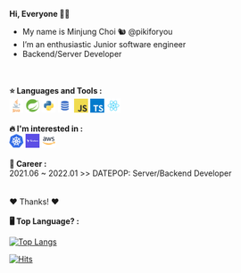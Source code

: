 <strong>Hi, Everyone 🙌🏻</strong>  
- My name is Minjung Choi 🐿 @pikiforyou    
- I’m an enthusiastic Junior software engineer  
- Backend/Server Developer  
<br>
<br>
<strong>⭐️ Languages and Tools :</strong>
<br>
<code><img src="https://raw.githubusercontent.com/github/explore/80688e429a7d4ef2fca1e82350fe8e3517d3494d/topics/java/java.png" width="25px" height="25px" title="java"/></code> 
 <code><img src="https://raw.githubusercontent.com/github/explore/80688e429a7d4ef2fca1e82350fe8e3517d3494d/topics/spring-boot/spring-boot.png" width="25px" height="25px" title="spring"/></code> 
<code><img src="https://raw.githubusercontent.com/github/explore/80688e429a7d4ef2fca1e82350fe8e3517d3494d/topics/python/python.png" width="25px" height="25px" title="python"/></code> 
<code><img src="https://raw.githubusercontent.com/github/explore/80688e429a7d4ef2fca1e82350fe8e3517d3494d/topics/sql/sql.png" width="25px" height="25px" title="sql"/></code>
<code><img src="https://raw.githubusercontent.com/github/explore/80688e429a7d4ef2fca1e82350fe8e3517d3494d/topics/javascript/javascript.png" width="25px" height="25px" title="javascript"/></code>
<code><img src="https://raw.githubusercontent.com/github/explore/80688e429a7d4ef2fca1e82350fe8e3517d3494d/topics/typescript/typescript.png" width="25px" height="25px" title="typescript"/></code>
<code><img src="https://raw.githubusercontent.com/github/explore/80688e429a7d4ef2fca1e82350fe8e3517d3494d/topics/react/react.png" width="25px" height="25px" title="react"/></code>
<br><br>
<strong>🔥 I'm interested in :</strong>  
<br>  
<code><img src="https://raw.githubusercontent.com/github/explore/80688e429a7d4ef2fca1e82350fe8e3517d3494d/topics/kubernetes/kubernetes.png" width="25px" height="25px" title="kubernetes"/></code>
<code><img src="https://raw.githubusercontent.com/github/explore/80688e429a7d4ef2fca1e82350fe8e3517d3494d/topics/terraform/terraform.png" width="25px" height="25px" title="terraform"/></code>
<code><img src="https://raw.githubusercontent.com/github/explore/80688e429a7d4ef2fca1e82350fe8e3517d3494d/topics/aws/aws.png" width="25px" height="25px" title="aws"/></code>
<br><br>
<strong>💼 Career :</strong>
<br>
2021.06 ~ 2022.01 >> DATEPOP: Server/Backend Developer
<br><br><br>
❤️ Thanks! ❤️  
<br><br>
<strong> 🖥 Top Language? :</strong>

[![Top Langs](https://github-readme-stats.vercel.app/api/top-langs/?username=pikiforyou&layout=compact)](https://github.com/anuraghazra/github-readme-stats)  

[![Hits](https://hits.seeyoufarm.com/api/count/incr/badge.svg?url=https%3A%2F%2Fgithub.com%2Fpikiforyou%2Fhit-counter&count_bg=%239D3EBA&title_bg=%23555555&icon=github.svg&icon_color=%23E7E7E7&title=%3A&edge_flat=false)](https://hits.seeyoufarm.com)  

